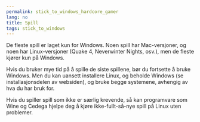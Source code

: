 ```yaml
---
permalink: stick_to_windows_hardcore_gamer
lang: no
title: Spill
tags: stick_to_windows
---
```


De fleste spill er laget kun for Windows. Noen spill har Mac-versjoner, og noen har Linux-versjoner (Quake 4, Neverwinter Nights, osv.), men de fleste kjører kun på Windows.

Hvis du bruker mye tid på å spille de siste spillene, bør du fortsette å bruke Windows. Men du kan uansett installere Linux, og beholde Windows (se installasjonsdelen av websiden), og bruke begge systemene, avhengig av hva du har bruk for.

Hvis du spiller spill som ikke er særlig krevende, så kan programvare som Wine og Cedega hjelpe deg å kjøre ikke-fullt-så-nye spill på Linux uten problemer.

